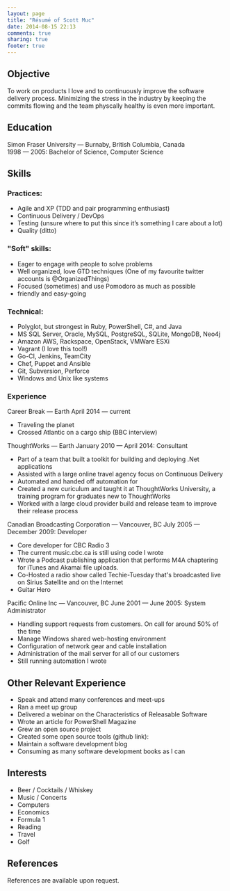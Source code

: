 ```yaml
---
layout: page
title: "Résumé of Scott Muc"
date: 2014-08-15 22:13
comments: true
sharing: true
footer: true
---
```

## Objective

To work on products I love and to continuously improve the software delivery process. Minimizing the stress in the
industry by keeping the commits flowing and the team physcally healthy is even more important.

## Education

Simon Fraser University — Burnaby, British Columbia, Canada<br />
1998 — 2005: Bachelor of Science, Computer Science

## Skills

### Practices:

* Agile and XP (TDD and pair programming enthusiast)
* Continuous Delivery / DevOps
* Testing (unsure where to put this since it’s something I care about a lot)
* Quality (ditto)

### "Soft" skills:

* Eager to engage with people to solve problems
* Well organized, love GTD techniques (One of my favourite twitter accounts is @OrganizedThings)
* Focused (sometimes) and use Pomodoro as much as possible
* friendly and easy-going

### Technical:

* Polyglot, but strongest in Ruby, PowerShell, C#, and Java
* MS SQL Server, Oracle, MySQL, PostgreSQL, SQLite, MongoDB, Neo4j
* Amazon AWS, Rackspace, OpenStack, VMWare ESXi
* Vagrant (I love this tool!)
* Go-CI, Jenkins, TeamCity
* Chef, Puppet and Ansible
* Git, Subversion, Perforce
* Windows and Unix like systems

### Experience

Career Break  — Earth
April 2014 — current

* Traveling the planet
* Crossed Atlantic on a cargo ship (BBC interview)

ThoughtWorks — Earth
January 2010 — April 2014: Consultant

* Part of a team that built a toolkit for building and deploying .Net applications
* Assisted with a large online travel agency focus on Continuous Delivery
* Automated and handed off automation for
* Created a new curiculum and taught it at ThoughtWorks University, a training program for graduates new to ThoughtWorks
* Worked with a large cloud provider build and release team to improve their release process

Canadian Broadcasting Corporation — Vancouver, BC
July 2005 — December 2009: Developer

* Core developer for CBC Radio 3
* The current music.cbc.ca is still using code I wrote
* Wrote a Podcast publishing application that performs M4A chaptering for iTunes and Akamai file uploads.
* Co-Hosted a radio show called Techie-Tuesday that's broadcasted live on Sirius Satellite and on the Internet
* Guitar Hero

Pacific Online Inc — Vancouver, BC
June 2001 — June 2005: System Administrator

* Handling support requests from customers. On call for around 50% of the time
* Manage Windows shared web-hosting environment
* Configuration of network gear and cable installation
* Administration of the mail server for all of our customers
* Still running automation I wrote

## Other Relevant Experience

* Speak and attend many conferences and meet-ups
* Ran a meet up group
* Delivered a webinar on the Characteristics of Releasable Software
* Wrote an article for PowerShell Magazine
* Grew an open source project 
* Created some open source tools (github link):
* Maintain a software development blog
* Consuming as many software development books as I can

## Interests

* Beer / Cocktails / Whiskey
* Music / Concerts
* Computers
* Economics
* Formula 1
* Reading
* Travel
* Golf

## References

References are available upon request.
